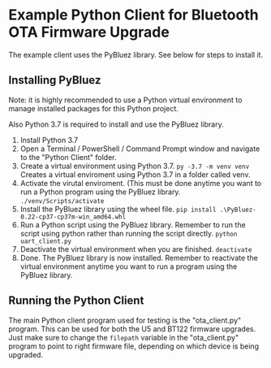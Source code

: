 # Example Python Client for Bluetooth OTA Firmware Upgrade

The example client uses the PyBluez library. See below for steps to install it.

## Installing PyBluez

Note: it is highly recommended to use a Python virtual environment to manage
installed packages for this Python project.

Also Python 3.7 is required to install and use the PyBluez library.

1. Install Python 3.7
2. Open a Terminal / PowerShell / Command Prompt window and navigate to the 
"Python Client" folder.
3. Create a virtual environment using Python 3.7.
    ```py -3.7 -m venv venv```
    Creates a virtual enviroment using Python 3.7 in a folder called venv.
4. Activate the virutal enviroment. (This must be done anytime you want to run 
a Python program using the PyBluez library.
	```./venv/Scripts/activate```
5. Install the PyBluez library using the wheel file.
	```pip install .\PyBluez-0.22-cp37-cp37m-win_amd64.whl```
6. Run a Python script using the PyBluez library. Remember to run the script 
using python rather than running the script directly.
	```python uart_client.py```
7. Deactivate the virtual environment when you are finished.
	```deactivate``` 
8. Done. The PyBluez library is now installed. Remember to reactivate the 
virtual environment anytime you want to run a program using the PyBluez library.


## Running the Python Client
The main Python client program used for testing is the "ota_client.py" program. 
This can be used for both the U5 and BT122 firmware upgrades. Just make sure to
 change the ```filepath``` variable in the "ota_client.py" program to point to 
 right firmware file, depending on which device is being upgraded.